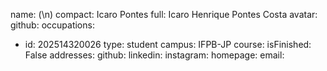 name: (\n)
  compact: Icaro Pontes
  full: Icaro Henrique Pontes Costa
avatar:
  github:
occupations:
- id: 202514320026
  type: student
  campus: IFPB-JP
  course:
  isFinished: False
addresses:
  github:
  linkedin:
  instagram:
  homepage:
  email:
